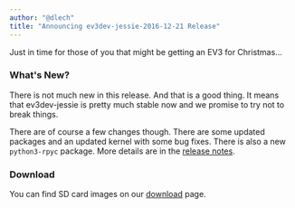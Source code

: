```yaml
---
author: "@dlech"
title: "Announcing ev3dev-jessie-2016-12-21 Release"
---
```


Just in time for those of you that might be getting an EV3 for Christmas...

<!--more-->

### What's New?

There is not much new in this release. And that is a good thing. It means that
ev3dev-jessie is pretty much stable now and we promise to try not to break things.

There are of course a few changes though. There are some updated packages and an
updated kernel with some bug fixes. There is also a new `python3-rpyc` package.
More details are in the [release notes].

[release notes]: https://github.com/ev3dev/ev3dev/blob/master/release-notes/ev3dev-jessie-ev3-generic-2016-12-21-release-notes.md


### Download

You can find SD card images on our [download](/downloads) page.
